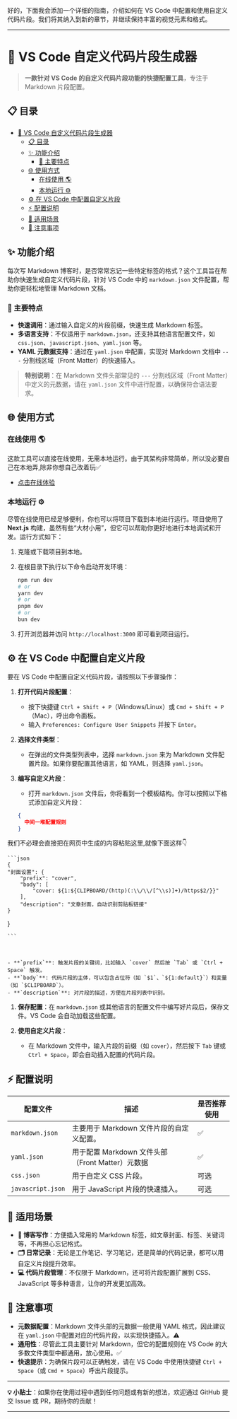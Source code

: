 好的，下面我会添加一个详细的指南，介绍如何在 VS Code 中配置和使用自定义代码片段。我们将其纳入到新的章节，并继续保持丰富的视觉元素和格式。

---

# 🌟 VS Code 自定义代码片段生成器
> **一款针对 VS Code 的自定义代码片段功能的快捷配置工具**，专注于 Markdown 片段配置。

## 📋 目录

- [🌟 VS Code 自定义代码片段生成器](#-vs-code-自定义代码片段生成器)
  - [📋 目录](#-目录)
  - [✨ 功能介绍](#-功能介绍)
    - [🎯 主要特点](#-主要特点)
  - [🌐 使用方式](#-使用方式)
    - [在线使用 🌎](#在线使用-)
    - [本地运行 ⚙️](#本地运行-️)
  - [⚙️ 在 VS Code 中配置自定义片段](#️-在-vs-code-中配置自定义片段)
  - [⚡ 配置说明](#-配置说明)
  - [🚀 适用场景](#-适用场景)
  - [📝 注意事项](#-注意事项)

## ✨ 功能介绍

每次写 Markdown 博客时，是否常常忘记一些特定标签的格式？这个工具旨在帮助你快速生成自定义代码片段，针对 VS Code 中的 `markdown.json` 文件配置，帮助你更轻松地管理 Markdown 文档。

### 🎯 主要特点

- **快速调用**：通过输入自定义的片段前缀，快速生成 Markdown 标签。
- **多语言支持**：不仅适用于 `markdown.json`，还支持其他语言配置文件，如 `css.json`、`javascript.json`、`yaml.json` 等。
- **YAML 元数据支持**：通过在 `yaml.json` 中配置，实现对 Markdown 文档中 `---` 分割线区域（Front Matter）的快速插入。

> **特别说明**：在 Markdown 文件头部常见的 `---` 分割线区域（Front Matter）中定义的元数据，请在 `yaml.json` 文件中进行配置，以确保符合语法要求。

## 🌐 使用方式

### 在线使用 🌎

这款工具可以直接在线使用，无需本地运行。由于其架构非常简单，所以没必要自己在本地弄,除非你想自己改着玩✅
 - [点击在线体验](https://mdcode.laogou717.com)

### 本地运行 ⚙️

尽管在线使用已经足够便利，你也可以将项目下载到本地进行运行。项目使用了 **Next.js** 构建，虽然有些“大材小用”，但它可以帮助你更好地进行本地调试和开发。运行方式如下：

1. 克隆或下载项目到本地。
2. 在根目录下执行以下命令启动开发环境：

    ```bash
    npm run dev
    # or
    yarn dev
    # or
    pnpm dev
    # or
    bun dev
    ```

3. 打开浏览器并访问 `http://localhost:3000` 即可看到项目运行。

## ⚙️ 在 VS Code 中配置自定义片段

要在 VS Code 中配置自定义代码片段，请按照以下步骤操作：

1. **打开代码片段配置**：
   - 按下快捷键 `Ctrl + Shift + P`（Windows/Linux）或 `Cmd + Shift + P`（Mac），呼出命令面板。
   - 输入 `Preferences: Configure User Snippets` 并按下 `Enter`。

2. **选择文件类型**：
   - 在弹出的文件类型列表中，选择 `markdown.json` 来为 Markdown 文件配置片段。如果你要配置其他语言，如 YAML，则选择 `yaml.json`。

3. **编写自定义片段**：
   - 打开 `markdown.json` 文件后，你将看到一个模板结构。你可以按照以下格式添加自定义片段：

    ```json
    {
      中间一堆配置规则 
    }

    ```
我们不必理会直接把在网页中生成的内容粘贴这里,就像下面这样👇

    ```json
    {
    "封面设置": {
        "prefix": "cover",
        "body": [
            "cover: ${1:${CLIPBOARD/(http)(:\\/\\/[^\\s)]+)/https$2/}}"
        ],
        "description": "文章封面，自动识别剪贴板链接"
    }
}

    ```

    

    - **`prefix`**: 触发片段的关键词，比如输入 `cover` 然后按 `Tab` 或 `Ctrl + Space` 触发。
    - **`body`**: 代码片段的主体，可以包含占位符（如 `$1`、`${1:default}`）和变量（如 `$CLIPBOARD`）。
    - **`description`**: 对片段的描述，方便在片段列表中识别。

1. **保存配置**：在 `markdown.json` 或其他语言的配置文件中编写好片段后，保存文件。VS Code 会自动加载这些配置。

2. **使用自定义片段**：
   - 在 Markdown 文件中，输入片段的前缀（如 `cover`），然后按下 `Tab` 键或 `Ctrl + Space`，即会自动插入配置的代码片段。

## ⚡ 配置说明

| 配置文件          | 描述                                             | 是否推荐使用 |
| ----------------- | ------------------------------------------------ | ------------ |
| `markdown.json`   | 主要用于 Markdown 文件片段的自定义配置。         | ✅            |
| `yaml.json`       | 用于配置 Markdown 文件头部（Front Matter）元数据 | ✅            |
| `css.json`        | 用于自定义 CSS 片段。                            | 可选         |
| `javascript.json` | 用于 JavaScript 片段的快速插入。                 | 可选         |

## 🚀 适用场景

- **📖 博客写作**：方便插入常用的 Markdown 标签，如文章封面、标签、关键词等，不再担心忘记格式。
- **🗂️ 日常记录**：无论是工作笔记、学习笔记，还是简单的代码记录，都可以用自定义片段提升效率。
- **💻 代码片段管理**：不仅限于 Markdown，还可将片段配置扩展到 CSS、JavaScript 等多种语言，让你的开发更加高效。

## 📝 注意事项

- **元数据配置**：Markdown 文件头部的元数据一般使用 YAML 格式，因此建议在 `yaml.json` 中配置对应的代码片段，以实现快捷插入。⚠️
- **通用性**：尽管此工具主要针对 Markdown，但它的配置规则在 VS Code 的大多数文件类型中都通用，放心使用。✅
- **快速提示**：为确保片段可以正确触发，请在 VS Code 中使用快捷键 `Ctrl + Space`（或 `Cmd + Space`）呼出片段提示。

---

**💡 小贴士**：如果你在使用过程中遇到任何问题或有新的想法，欢迎通过 GitHub 提交 Issue 或 PR，期待你的贡献！

---
